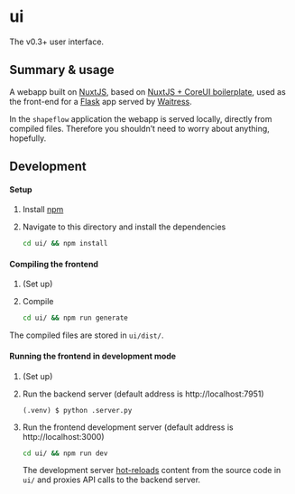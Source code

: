 # ui

The v0.3+ user interface.



## Summary & usage

A webapp built on [NuxtJS](https://github.com/nuxt/nuxt.js), based on [NuxtJS + CoreUI boilerplate](https://github.com/muhibbudins/nuxt-coreui), used as the front-end for a [Flask](https://github.com/pallets/flask) app served by [Waitress](https://github.com/Pylons/waitress).

In the `shapeflow` application the webapp is served locally, directly from compiled files. Therefore you shouldn’t need to worry about anything, hopefully.



## Development

#### Setup

1. Install [npm](https://www.npmjs.com/get-npm)

2. Navigate to this directory and install the dependencies

   ```bash
   cd ui/ && npm install
   ```

#### Compiling the frontend

1. (Set up)

2. Compile

   ```bash
   cd ui/ && npm run generate
   ```

The compiled files are stored in `ui/dist/`.

#### Running the frontend in development mode

1. (Set up)

2. Run the backend server (default address is http://localhost:7951)

	```
   (.venv) $ python .server.py
	```

3. Run the frontend development server (default address is http://localhost:3000)

   ```bash
   cd ui/ && npm run dev
   ```
   
   The development server [hot-reloads](https://vue-loader.vuejs.org/guide/hot-reload.html) content from the source code in `ui/` and proxies API calls to the backend server.
